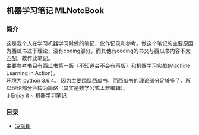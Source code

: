 ## 机器学习笔记 MLNoteBook


### 简介

这是我个人在学习机器学习时做的笔记，仅作记录和参考。做这个笔记的主要原因为西瓜书过于理论，没有coding部分，而其他有coding的书又与西瓜书内容不太匹配，故作此笔记。  
主要参考书目有西瓜书第一版（不知道会不会有再版）和机器学习实战(Machine Learning in Action)。  
环境为 python 3.6.4。
因为主要围绕西瓜书，而西瓜书的理论部分足够多了，所以理论部分会较为简略（其实是数学公式太难编辑）。  
:)
Enjoy it ~
[机器学习笔记](https://baoxizhao.com//MLNoteBook/)  


### 目录

- [决策树](./decision_tree/decision_tree.md)  

